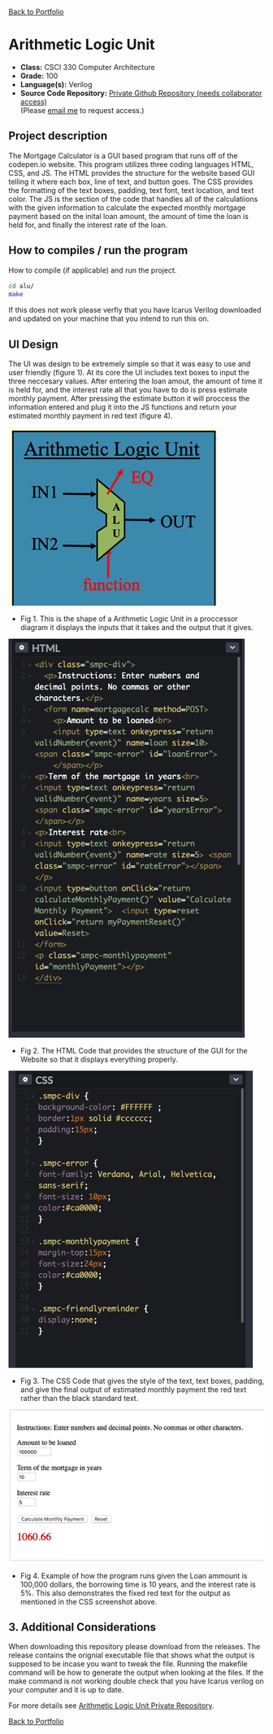 [Back to Portfolio](./)

Arithmetic Logic Unit
===============

-   **Class:** CSCI 330 Computer Architecture
-   **Grade:** 100
-   **Language(s):** Verilog
-   **Source Code Repository:** [Private Github Repository (needs collaborator access)](https://github.com/trevorabel/csci330-alu)  
    (Please [email me](mailto:taabel@csustudent.net?subject=GitHub%20Access) to request access.)

## Project description

The Mortgage Calculator is a GUI based program that runs off of the codepen.io website. This program utilizes three coding languages HTML, CSS, and JS. The HTML provides the structure for the website based GUI telling it where each box, line of text, and button goes. The CSS provides the formatting of the text boxes, padding, text font, text location, and text color. The JS is the section of the code that handles all of the calculatiions with the given information to calculate the expected monthly mortgage payment based on the inital loan amount, the amount of time the loan is held for, and finally the interest rate of the loan.

## How to compiles / run the program

How to compile (if applicable) and run the project.

```bash
cd alu/
make
```
If this does not work please verfiy that you have Icarus Verilog downloaded and updated on your machine that you intend to run this on.

## UI Design

The UI was design to be extremely simple so that it was easy to use and user friendly (figure 1). At its core the UI includes text boxes to input the three neccesary values. After entering the loan amout, the amount of time it is held for, and the interest rate all that you have to do is press estimate monthly payment. After pressing the estimate button it will proccess the information entered and plug it into the JS functions and return your estimated monthly payment in red text (figure 4).

![screenshot](images/alucover.png)
- Fig 1. This is the shape of a Arithmetic Logic Unit in a proccessor diagram it displays the inputs that it takes and the output that it gives.

![screenshot](images/mortgageHTML.png)
- Fig 2. The HTML Code that provides the structure of the GUI for the Website so that it displays everything properly.

![screenshot](images/mortgageCSS.png)
- Fig 3. The CSS Code that gives the style of the text, text boxes, padding, and give the final output of estimated monthly payment the red text rather than the black standard text.

![screenshot](images/mortgagecalcoutput.png)
- Fig 4. Example of how the program runs given the Loan ammount is 100,000 dollars, the borrowing time is 10 years, and the interest rate is 5%. This also demonstrates the fixed red text for the output as mentioned in the CSS screenshot above.

## 3. Additional Considerations

When downloading this repository please download from the releases. The release contains the orignial executable file that shows what the output is supposed to be incase you want to tweak the file.
Running the makefile command will be how to generate the output when looking at the files. If the make command is not working double check that you have Icarus verilog on your computer and it is up to date.

For more details see [Arithmetic Logic Unit Private Repository](https://github.com/trevorabel/csci330-alu).

[Back to Portfolio](./)
